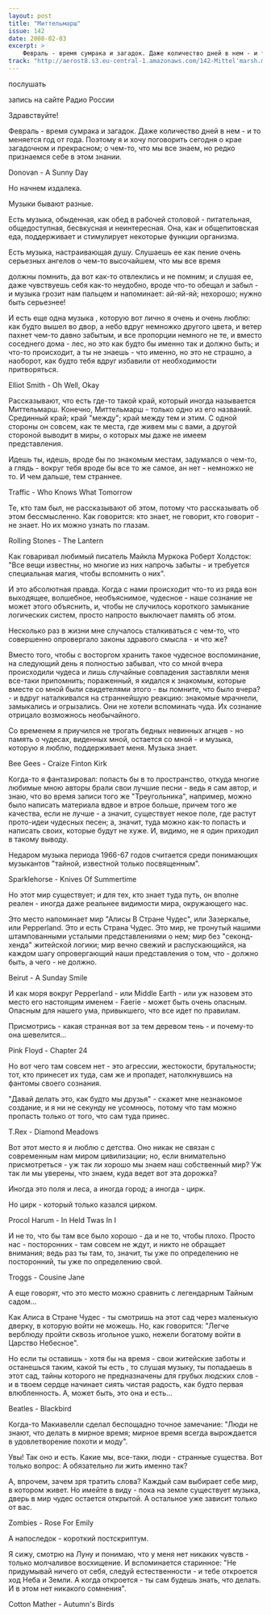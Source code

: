```yaml
---
layout: post
title: "Миттельмарш"
issue: 142
date: 2008-02-03
excerpt: >
    Февраль - время сумрака и загадок. Даже количество дней в нем - и то меняется год от года. Поэтому я и хочу поговорить сегодня о крае загадочном и прекрасном; о чем-то, что мы все знаем, но редко признаемся себе в этом знании.
track: "http://aerost8.s3.eu-central-1.amazonaws.com/142-Mittel'marsh.mp3"
---
```


послушать

запись на сайте Радио России

Здравствуйте!

Февраль - время сумрака и загадок. Даже количество дней в нем - и то меняется год от года. Поэтому я и хочу поговорить сегодня о крае загадочном и прекрасном; о чем-то, что мы все знаем, но редко признаемся себе в этом знании.

Donovan - A Sunny Day

Но начнем издалека.

Музыки бывают разные.

Есть музыка, обыденная, как обед в рабочей столовой - питательная, общедоступная, бесвкусная и неинтересная. Она, как и общепитовская еда, поддерживает и стимулирует некоторые функции организма.

Есть музыка, настраивающая душу. Слушаешь ее как пение очень серьезных ангелов о чем-то высочайшем, что мы все время

должны помнить, да вот как-то отвлеклись и не помним; и слушая ее, даже чувствуешь себя как-то неудобно, вроде что-то обещал и забыл - и музыка грозит нам пальцем и напоминает: ай-яй-яй; нехорошо; нужно быть серьезнее!

И есть еще одна музыка , которую вот лично я очень и очень люблю: как будто вышел во двор, а небо вдруг немножко другого цвета, и ветер пахнет чем-то давно забытым, и все пропорции немного не те, и вместо соседнего дома - лес, но это как будто бы именно так и должно быть; и что-то происходит, а ты не знаешь - что именно, но это не страшно, а наоборот, как будто тебя вдруг избавили от необходимости притворяться.

Elliot Smith - Oh Well, Okay

Рассказывают, что есть где-то такой край, который иногда называется Миттельмарш. Конечно, Миттельмарш - только одно из его названий. Срединный край; край "между"; край между тем и этим. С одной стороны он совсем, как те места, где живем мы с вами, а другой стороной выводит в миры, о которых мы даже не имеем представления.

Идешь ты, идешь, вроде бы по знакомым местам, задумался о чем-то, а глядь - вокруг тебя вроде бы все то же самое, ан нет - немножко не то. И чем дальше, тем страннее.

Traffic - Who Knows What Tomorrow

Те, кто там был, не рассказывают об этом, потому что рассказывать об этом бессмысленно. Как говорится: кто знает, не говорит, кто говорит - не знает. Но их можно узнать по глазам.

Rolling Stones - The Lantern

Как говаривал любимый писатель Майкла Муркока Роберт Холдсток: "Все вещи известны, но многие из них напрочь забыты - и требуется специальная магия, чтобы вспомнить о них".

И это абсолютная правда. Когда с нами происходит что-то из ряда вон выходящее, волшебное, необъяснимое, чудесное - наше сознание не может этого объяснить, и, чтобы не случилось короткого замыкание логических систем, просто напросто выключает память об этом.

Несколько раз в жизни мне случалось сталкиваться с чем-то, что совершенно опровергало законы здравого смысла - и что же?

Вместо того, чтобы с восторгом хранить такое чудесное воспоминание, на следующий день я полностью забывал, что со мной вчера происходили чудеса и лишь случайные совпадения заставляли меня все-таки припомнить; пораженный, я кидался к знакомым, которые вместе со мной были свидетелями этого - вы помните, что было вчера? - и вдруг наталкивался на страннейшую реакцию: знакомые мрачнели, замыкались и огрызались. Они не хотели вспоминать чуда. Их сознание отрицало возможнось необычайного.

Со временем я приучился не трогать бедных невинных агнцев - но память о чудесах, виденных мной, остается со мной - и музыка, которую я люблю, поддерживает меня. Музыка знает.

Bee Gees - Craize Finton Kirk

Когда-то я фантазировал: попасть бы в то пространство, откуда многие любимые мною авторы брали свои лучшие песни - ведь я сам автор, и знаю, что во время записи того же "Треугольника", например, можно было написать материала вдвое и втрое больше, причем того же качества, если не лучше - а значит, существует некое поле, где растут прото-идеи чудесных песен; а, значит, туда можно как-то попасть и написать своих, которые будут не хуже. И, видимо, не я один приходил в такому выводу.

Недаром музыка периода 1966-67 годов считается среди понимающих музыкантов "тайной, известной только посвященным".

Sparklehorse - Knives Of Summertime

Но этот мир существует; и для тех, кто знает туда путь, он вполне реален - иногда даже реальнее видимости мира, окружающего нас.

Это место напоминает мир "Алисы В Стране Чудес", или Зазеркалье, или Pepperland. Это и есть Страна Чудес. Это мир, не тронутый нашими штампованными усталыми представлениями о нем; мир без "секонд-хенда" житейской логики; мир вечно свежий и распускающийся, на каждом шагу опровергающий наши представления о том, что - должно быть, а чего - не должно.

Beirut - A Sunday Smile

И как моря вокруг Pepperland - или Middle Earth - или уж назовем это место его настоящим именем - Faerie - может быть очень опасным. Опасным для нашего ума, привыкшего, что все идет по правилам.

Присмотрись - какая странная вот за тем деревом тень - и почему-то она шевелится...

Pink Floyd - Chapter 24

Но вот чего там совсем нет - это агрессии, жестокости, брутальности; тот, кто принесет их туда, сам же и пропадет, натолкнувшись на фантомы своего сознания.

"Давай делать это, как будто мы друзья" - скажет мне незнакомое создание, и я ни не секунду не усомнюсь, потому что там можно пропасть только от того, что сам туда принес.

T.Rex - Diamond Meadows

Вот этот место я и люблю с детства. Оно никак не связан с современным нам миром цивилизации; но, если внимательно присмотреться - уж так ли хорошо мы знаем наш собственный мир? Уж так ли мы уверены, что знаем, куда ведет вот эта дорожка?

Иногда это поля и леса, а иногда город; а иногда - цирк.

Но цирк - который только казался цирком.

Procol Harum - In Held Twas In I

И не то, что бы там все было хорошо - да и не то, чтобы плохо. Просто нас - посторонних - там совсем не ждут, и никто не обращает внимания; ведь раз ты там, то, значит, ты уже по определению не посторонний, ты уже по определению свой.

Troggs - Cousine Jane

А еще говорят, что это место можно сравнить с легендарным Тайным садом...

Как Алиса в Стране Чудес - ты смотришь на этот сад через маленькую дверку, в которую войти не можешь. Но, как говорится: "Легче верблюду пройти сквозь игольное ушко, нежели богатому войти в Царство Небесное".

Но если ты оставишь - хотя бы на время - свои житейские заботы и останешься таким, какой ты есть , то слушая музыку, ты попадаешь в этот сад, тайны которого не предназначены для грубых людских слов - и в твоем сердце начинает сиять чистая радость, как будто первая влюбленность. А, может быть, это она и есть...

Beatles - Blackbird

Когда-то Макиавелли сделал беспощадно точное замечание: "Люди не знают, что делать в мирное время; мирное время всегда вырождается в удовлетворение похоти и моду".

Увы! Так оно и есть. Какие мы, все-таки, люди - странные существа. Вот только вопрос: А обязательно ли жить именно так?

А, впрочем, зачем зря тратить слова? Каждый сам выбирает себе мир, в котором живет. Но имейте в виду - пока на земле существует музыка, дверь в мир чудес остается открытой. А остальное уже зависит только от вас.

Zombies - Rose For Emily

А напоследок - короткий постскриптум.

Я сижу, смотрю на Луну и понимаю, что у меня нет никаких чувств - только молчаливое восхищение. И вспоминается старинное: "Не придумывай ничего от себя, следуй естественности - и тебе откроется ход Неба и Земли. А когда откроется - ты сам будешь знать, что делать. И в этом нет никакого сомнения".

Cotton Mather - Autumn's Birds
